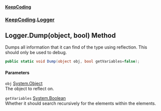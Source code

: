 #### [KeepCoding](index.md 'index')
### [KeepCoding](KeepCoding.md 'KeepCoding').[Logger](KeepCoding_Logger.md 'KeepCoding.Logger')
## Logger.Dump(object, bool) Method
Dumps all information that it can find of the type using reflection. This should only be used to debug.  
```csharp
public static void Dump(object obj, bool getVariables=false);
```
#### Parameters
<a name='KeepCoding_Logger_Dump(object_bool)_obj'></a>
`obj` [System.Object](https://docs.microsoft.com/en-us/dotnet/api/System.Object 'System.Object')  
The object to reflect on.
  
<a name='KeepCoding_Logger_Dump(object_bool)_getVariables'></a>
`getVariables` [System.Boolean](https://docs.microsoft.com/en-us/dotnet/api/System.Boolean 'System.Boolean')  
Whether it should search recursively for the elements within the elements.
  
